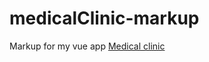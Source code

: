 # medicalClinic-markup
Markup for my vue app <a href="https://github.com/Nikolai023/medical-center-java-vue"> Medical clinic</a>
